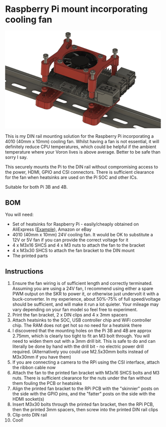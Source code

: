 # Raspberry Pi mount incorporating cooling fan

![Exploded View](./img/explodedview.jpg)

This is my DIN rail mounting solution for the Raspberry Pi incorporating a 4010 (40mm x 10mm) cooling fan. Whilst having a fan is not essential, it will definitely reduce CPU temperatures, which could be helpful if the ambient temperature where your Voron lives is above average. Better to be safe than sorry I say.

This securely mounts the Pi to the DIN rail without compromising access to the power, HDMI, GPIO and CSI connectors. There is sufficient clearance for the fan when heatsinks are used on the Pi SOC and other ICs.

Suitable for both Pi 3B and 4B.

## BOM
You will need:

* Set of heatsinks for Raspberry Pi - easily/cheaply obtained on AliExpress ([Example](https://www.aliexpress.com/item/32828051034.html)), Amazon or eBay
* 4010 (40mm x 10mm) 24V cooling fan. It would be OK to substitute a 12V or 5V fan if you can provide the correct voltage for it
* 4 x M3x16 SHCS and 4 x M3 nuts to attach the fan to the bracket
* 4 x M3x30 SHCS to attach the fan bracket to the DIN mount
* The printed parts

## Instructions
1. Ensure the fan wiring is of sufficient length and correctly terminated. Assuming you are using a 24V fan, I recommend using either a spare PWM output on the SKR to power it, or otherwise just undervolt it with a buck-converter. In my experience, about 50%-75% of full speed/voltage should be sufficient, and will make it run a lot quieter. Your mileage may vary  depending on your fan model so feel free to experiment.
1. Print the fan bracket, 2 x DIN clips and 4 x 3mm spacers
1. Attach heatsinks to the SOC, USB controller chip and WiFi controller chip. The RAM does not get hot so no need for a heatsink there
1. I discovered that the mounting holes on the Pi 3B and 4B are approx 2.75mm, which is clearly too tight to fit an M3 bolt through. You will need to widen them out with a 3mm drill bit. This is safe to do and can literally be done by hand with the drill bit - no electric power drill required. (Alternatively you could use M2.5x30mm bolts instead of M3x30mm if you have them)
1. If you are connecting a camera to the RPi using the CSI interface, attach the ribbon cable now
1. Attach the fan to the printed fan bracket with M3x16 SHCS bolts and M3 nuts. There is sufficient clearance for the nuts under the fan without them fouling the PCB or heatsinks
1. Align the printed fan bracket to the RPi PCB with the "skinnier" posts on the side with the GPIO pins, and the "fatter" posts on the side with the HDMI socket(s)
1. Insert M3x30 bolts through the printed fan bracket, then the RPi PCB, then the printed 3mm spacers, then screw into the printed DIN rail clips
1. Clip onto DIN rail
1. Cool!
